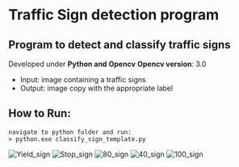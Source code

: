 # Traffic Sign detection program
## Program to detect and classify traffic signs
 
 Developed under **Python and Opencv**
 **Opencv version**: 3.0
 
 - Input: image containing a traffic signs
 - Output: image copy with the appropriate label
 
 ## How to Run:
	navigate to python folder and run:
	> python.exe classify_sign_template.py
	
![Yield_sign](https://user-images.githubusercontent.com/24212950/107818714-068d6480-6d46-11eb-8ab3-2e1b14805eac.jpg)
![Stop_sign](https://user-images.githubusercontent.com/24212950/107818724-08572800-6d46-11eb-9794-1c116b8f0e77.jpg)
![80_sign](https://user-images.githubusercontent.com/24212950/107818733-0ab98200-6d46-11eb-8934-a2199d56b1b9.jpg)
![40_sign](https://user-images.githubusercontent.com/24212950/107818739-0d1bdc00-6d46-11eb-861c-7c707a332fde.jpg)
![100_sign](https://user-images.githubusercontent.com/24212950/107818768-16a54400-6d46-11eb-8051-6b33aad4cc9c.jpg)

 

